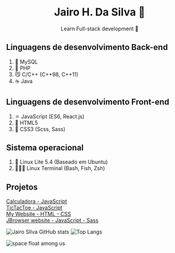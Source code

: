 
<h1 align="center">Jairo H. Da Silva 👾</h1>
<p align="center">Learn Full-stack development 🦅</p>

## Linguagens de desenvolvimento Back-end
1. 🐬 MySQL
2. 🐘 PHP
3. 😼 C/C++ (C++98, C++11)
4. ☕ Java

## Linguagens de desenvolvimento Front-end
1. ⚛️ JavaScript (ES6, React.js)
2. 📄 HTML5
3. 📰 CSS3 (Scss, Sass)

## Sistema operacional
1. 🐧 Linux Lite 5.4 (Baseado em Ubuntu)
2. 🕵🏽‍♂️ Linux Terminal (Bash, Fish, Zsh)

## Projetos
<a href="https://jairosilva2005.github.io/javascript-calculator/">Calculadora - JavaScript</a><br />
<a href="https://jairosilva2005.github.io/tictactoe/">TicTacToe - JavaScript</a><br />
<a href="https://my-website-nu-ten.vercel.app/">My Website - HTML - CSS</a><br />
<a href="http://jbrowser-website.vercel.app/">JBrowser website - JavaScript - Sass</a><br />

![Jairo SIlva GitHub stats](https://github-readme-stats.vercel.app/api?username=jairosilva2005&show_icons=true&theme=dracula)
![Top Langs](https://github-readme-stats.vercel.app/api/top-langs/?username=jairosilva2005&layout=compact&theme=dracula&hide=html)

![space float among us](https://emojis.slackmojis.com/emojis/images/1613270271/12726/space_float.gif?1613270271 "space float among us")
